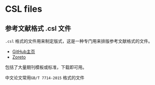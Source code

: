 # CSL files

## 参考文献格式 .csl 文件
`.csl` 格式的文件用来制定版式，这是一种专门用来排版参考文献格式的文件。

- [GitHub主页](https://github.com/citation-style-language/styles)
- [Zoreto](http://zotero.org/styles)

包括了大量期刊模板或标准，下载即可用。

中文论文常用`GB/T 7714-2015` 格式的文件
